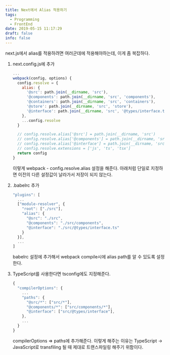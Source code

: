 ```yaml
---
title: Next에서 Alias 적용하기
tags:
  - Programming
  - FrontEnd
date: 2019-05-15 11:17:29
draft: false
info: false
---
```

next.js에서 alias를 적용하려면 여러군데에 적용해야하는데, 이게 좀 복잡하다.

1. next.config.js에 추가

    ```javascript
    ...
    webpack(config, options) {
      config.resolve = {
        alias: {
          '@src': path.join(__dirname, 'src'),
          '@components': path.join(__dirname, 'src', 'components'),
          '@containers': path.join(__dirname, 'src', 'containers'),
          '@store': path.join(__dirname, 'src', 'store'),
          '@interface': path.join(__dirname, 'src', '@types/interface.ts')
        },
        ...config.resolve
      }
    
      // config.resolve.alias['@src'] = path.join(__dirname, 'src')
      // config.resolve.alias['@components'] = path.join(__dirname, 'src', 'components')
      // config.resolve.alias['@interface'] = path.join(__dirname, 'src', '@types/interface.ts')
      // config.resolve.extensions = ['js', 'ts', 'tsx']
      return config
    }
    ```

    이렇게 webpack - config.resolve.alias 설정을 해준다. 아래처럼 단일로 지정하면 이전의 다른 설정값이 날라가서 저장이 되지 않는다. 

2. .babelrc 추가

    ```javascript
    "plugins": [
      ...
      ["module-resolver", {
        "root": ["./src"],
        "alias": {
          "@src": "./src",
          "@components": "./src/components",
          "@interface": "./src/@types/interface.ts"
        }
      }],
      ...
    ]
    ```

    babelrc 설정에 추가해서 webpack compile시에 alias path를 알 수 있도록 설정한다.

3. TypeScript를 사용한다면 tsconfig에도 지정해준다.

    ```javascript
    {
      "compilerOptions": {
        ...
        "paths": {
          "@src/*": ["src/*"],
          "@components/*": ["src/components/*"],
          "@interface": ["src/@types/interface"],
        },
        ...
      }
    }
    ```

    compilerOptions ⇒ paths에 추가해준다. 이렇게 해주는 이유는 TypeScript → JavaScript로 transfiling 될 때 제대로 트랜스파일링 해주기 위함이다.